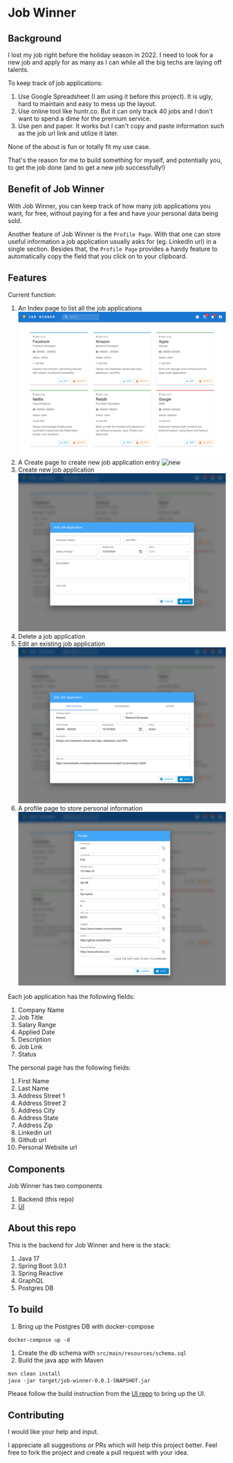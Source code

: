 # Job Winner


## Background

I lost my job right before the holiday season in 2022. I need to look for a new job and apply for as many as I can while all the big techs are laying off talents.

To keep track of job applications:

1. Use Google Spreadsheet (I am using it before this project). It is ugly, hard to maintain and easy to mess up the layout.
1. Use online tool like huntr.co. But it can only track 40 jobs and I don't want to spend a dime for the premium service.
1. Use pen and paper. It works but I can't copy and paste information such as the job url link and utilize it later.

None of the about is fun or totally fit my use case.

That's the reason for me to build something for myself, and potentially you, to get the job done (and to get a new job successfully!)

## Benefit of Job Winner

With Job Winner, you can keep track of how many job applications you want, for free, without paying for a fee and have your personal data being sold.

Another feature of Job Winner is the `Profile Page`. With that one can store useful information a job application usually asks for (eg. LinkedIn url) in a single section. Besides that, the `Profile Page` provides a handy feature to automatically copy the field that you click on to your clipboard.

## Features

Current function:
1. An Index page to list all the job applications
![index](readme-img/index.png)
1. A Create page to create new job application entry
![new](readme-img/new.png)
1. Create new job application
![new](readme-img/add.png)
1. Delete a job application
1. Edit an existing job application
![edit](readme-img/edit.png)
1. A profile page to store personal information
![profile](readme-img/profile.png)

Each job application has the following fields:
1. Company Name
1. Job Title
1. Salary Range
1. Applied Date
1. Description
1. Job Link
1. Status

The personal page has the following fields:
1. First Name
1. Last Name
1. Address Street 1
1. Address Street 2
1. Address City
1. Address State
1. Address Zip
1. Linkedin url
1. Github url
1. Personal Website url

## Components

Job Winner has two components
1. Backend (this repo)
1. [UI](https://github.com/januschung/job-winner-ui)

## About this repo

This is the backend for Job Winner and here is the stack:

1. Java 17
1. Spring Boot 3.0.1
1. Spring Reactive
1. GraphQL
1. Postgres DB


## To build 

1. Bring up the Postgres DB with docker-compose
```console
docker-compose up -d
```
1. Create the db schema with `src/main/resources/schema.sql`
1. Build the java app with Maven
```console
mvn clean install
java -jar target/job-winner-0.0.1-SNAPSHOT.jar
```

Please follow the build instruction from the [UI repo](https://github.com/januschung/job-winner-ui) to bring up the UI.

## Contributing 

I would like your help and input.

I appreciate all suggestions or PRs which will help this project better. Feel free to fork the project and create a pull request with your idea.

